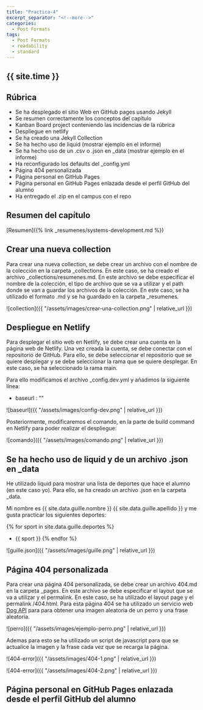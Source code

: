 ```yaml
---
title: "Practica-4"
excerpt_separator: "<!--more-->"
categories:
  - Post Formats
tags:
  - Post Formats
  - readability
  - standard
---
```


## {{ site.time }}




## Rúbrica
* Se ha desplegado el sitio Web en GitHub pages usando Jekyll
* Se resumen correctamente los conceptos del capítulo
* Kanban Board project conteniendo las incidencias de la rúbrica
* Despliegue en netlify
* Se ha creado una Jekyll Collection
* Se ha hecho uso de liquid (mostrar ejemplo en el informe)
* Se ha hecho uso de un .csv o .json en _data (mostrar ejemplo en el informe)
* Ha reconfigurado los defaults del _config.yml
* Página 404 personalizada
* Página personal en GitHub Pages
* Página personal en GitHub Pages enlazada desde el perfil GitHub del alumno
* Ha entregado el .zip en el campus con el repo

## Resumen del capítulo

[Resumen]({% link _resumenes/systems-development.md %})

## Crear una nueva collection

Para crear una nueva collection, se debe crear un archivo con el nombre de la colección en la carpeta _collections. En este caso, se ha creado el archivo _collections/resumenes.md. En este archivo se debe especificar el nombre de la colección, el tipo de archivo que se va a utilizar y el path donde se van a guardar los archivos de la colección. En este caso, se ha utilizado el formato .md y se ha guardado en la carpeta _resumenes. 

![collection]({{ "/assets/images/crear-una-collection.png" | relative_url }})

## Despliegue en Netlify

Para desplegar el sitio web en Netlify, se debe crear una cuenta en la página web de Netlify. Una vez creada la cuenta, se debe conectar con el repositorio de GitHub. Para ello, se debe seleccionar el repositorio que se quiere desplegar y se debe seleccionar la rama que se quiere desplegar. En este caso, se ha seleccionado la rama main.

Para ello modificamos el archivo _config.dev.yml y añadimos la siguiente línea:

* baseurl   :  ""

![baseurl]({{ "/assets/images/config-dev.png" | relative_url }})

Posteriormente, modificaremos el comando, en la parte de build command en Netlify para poder realizar el despliegue:

![comando]({{ "/assets/images/comando.png" | relative_url }})



## Se ha hecho uso de liquid y de un archivo .json en _data

He utilizado liquid para mostrar una lista de deportes que hace el alumno (en este caso yo). Para ello, se ha creado un archivo .json en la carpeta _data.

Mi nombre es {{ site.data.guille.nombre }} {{ site.data.guille.apellido }} y me gusta practicar los siguientes deportes:

{% for sport in site.data.guille.deportes %}
* {{ sport }}
{% endfor %}


![guille.json]({{ "/assets/images/guille.png" | relative_url }})

## Página 404 personalizada

Para crear una página 404 personalizada, se debe crear un archivo 404.md en la carpeta _pages. En este archivo se debe especificar el layout que se va a utilizar y el permalink. En este caso, se ha utilizado el layout page y el permalink /404.html. Para esta página 404 se ha utilizado un servicio web [Dog API](https://dog.ceo/dog-api/) para para obtener una imagen aleatoria de un perro y una frase aleatoria. 


![perro]({{ "/assets/images/ejemplo-perro.png" | relative_url }})

Ademas para esto se ha utilizado un script de javascript para que se actualice la imagen y la frase cada vez que se recarga la página.

![404-error]({{ "/assets/images/404-1.png" | relative_url }})

![404-error]({{ "/assets/images/404-2.png" | relative_url }})

## Página personal en GitHub Pages enlazada desde el perfil GitHub del alumno








